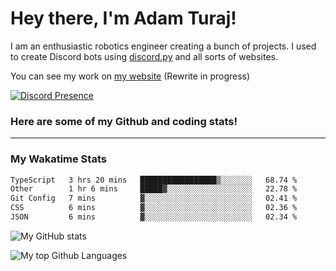# Hey there, I'm Adam Turaj!

I am an enthusiastic robotics engineer creating a bunch of projects. I used to create Discord bots using [discord.py](https://github.com/Rapptz/discord.py) and all sorts of websites.

You can see my work on [my website](https://adamturaj.com) (Rewrite in progress)

[![Discord Presence](https://lanyard.cnrad.dev/api/374147012599218176)](https://discord.com/users/374147012599218176)

### Here are some of my Github and coding stats!

---
### My Wakatime Stats
<!--START_SECTION:waka-->

```txt
TypeScript   3 hrs 20 mins   █████████████████▒░░░░░░░   68.74 %
Other        1 hr 6 mins     █████▓░░░░░░░░░░░░░░░░░░░   22.78 %
Git Config   7 mins          ▓░░░░░░░░░░░░░░░░░░░░░░░░   02.41 %
CSS          6 mins          ▓░░░░░░░░░░░░░░░░░░░░░░░░   02.36 %
JSON         6 mins          ▓░░░░░░░░░░░░░░░░░░░░░░░░   02.34 %
```

<!--END_SECTION:waka-->

![My GitHub stats](https://github-readme-stats.vercel.app/api?username=AdamTuraj&count_private=true&theme=dark)

![My top Github Languages](https://github-readme-stats.vercel.app/api/top-langs/?username=AdamTuraj&layout=compact&count_private=true&theme=dark)

